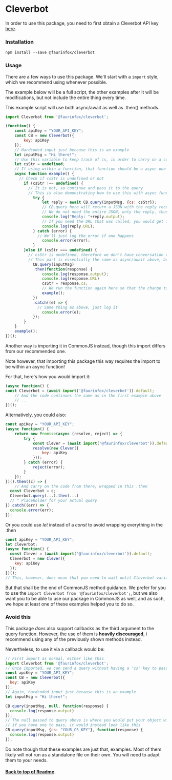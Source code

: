 # Cleverbot

In order to use this package, you need to first obtain a Cleverbot API key [here](https://cleverbot.com/api).

### Installation

```shell
npm install --save @faurinfox/cleverbot
```

### Usage

There are a few ways to use this package. We'll start with a `import` style, which we recommend using whenever possible.

The example below will be a full script, the other examples after it will be modifications, but not include the entire thing every time.

This example script will use both async/await as well as .then() methods.

```javascript
import Cleverbot from '@faurinfox/cleverbot';

(function() {
    const apiKey = "YOUR_API_KEY";
    const CB = new Cleverbot({
        key: apiKey
    });
    // Hardcoded input just because this is an example
    let inputMsg = "Hi there!";
    // Use this variable to keep track of cs, in order to carry on a conversation
    let csStr = undefined;
    // If using within a function, that function should be a async one
    async function example() {
      // Check if csStr is undefined or not
        if (csStr !== undefined) {
          // It is not, so continue and pass it to the query
          // This is also demonstrating how to use this with async function and await
            try {
                let reply = await CB.query(inputMsg, {cs: csStr});
                // CB.query here will return a JSON with the reply received from Cleverbot API, as well as an added 'URL' property should you need to know the URL that was called to receive that response
                // We do not need the entire JSON, only the reply, thus use .output
                console.log("Reply: "+reply.output);
                // If you need the URL that was called, you would get it as such:
                console.log(reply.URL);
            } catch (error) {
              // We'll just log the error if one happens
                console.error(error);
            }
        }else if (csStr === undefined) {
          // csStr is undefined, therefore we don't have conversation to continue
          // This part is essentially the same as async/await above, but using a then() instead. As such, i will not comment it specifically.
            CB.query(inputMsg)
            .then(function(response) {
                console.log(response.output);
                console.log(response.URL)
                csStr = response.cs;
                // We run the function again here so that the change to csStr is registered, and the first if statement can therefore run. Again, this is for demonstration purposes.
                example();
            })
            .catch((e) => {
              // Same thing as above, just log it
                console.error(e);
            });
        }
    }
    example();
})();
```

Another way is importing it in CommonJS instead, though this import differs from our recommended one.

Note however, that importing this package this way requires the import to be within an async function!

For that, here's how you would import it:

```javascript
(async function() {
const Cleverbot = (await import('@faurinfox/cleverbot')).default;
    // And the code continues the same as in the first example above
    // ...
})();
```

Alternatively, you could also:

```javascript
const apiKey = "YOUR_API_KEY";
(async function() {
    return new Promise(async (resolve, reject) => {
        try {
            const Clever = (await import('@faurinfox/cleverbot')).default;
            resolve(new Clever({
                key: apiKey
            }));
        } catch (error) {
            reject(error);
        }
    });
})().then((c) => {
    // And carry on the code from there, wrapped in this .then
  const Cleverbot = c;
  Cleverbot.query(...).then(...)
  // ^ Placeholder for your actual query
}).catch((err) => {
  console.error(err);
});
```

Or you could use _let_ instead of a _const_ to avoid wrapping everything in the .then

```javascript
const apiKey = "YOUR_API_KEY";
let Cleverbot;
(async function() {
  const Clever = (await import('@faurinfox/cleverbot')).default;
  Cleverbot = new Clever({
    key: apiKey
  });
})();
// This, however, does mean that you need to wait until Cleverbot variable is assigned before using it
```

But that shall be the end of CommonJS method guidance. We prefer for you to use the `import Cleverbot from '@faurinfox/cleverbot';`, but we also want you to be able to use our package in CommonJS as well, and as such, we hope at least one of these examples helped you to do so.

### Avoid this

This package _does_ also support callbacks as the third argument to the query function. However, the use of them is **heavily discouraged**, i recommend using any of the previously shown methods instead.

Nevertheless, to use it via a callback would be:

```javascript
// First import as normal, either like this
import Cleverbot from '@faurinfox/cleverbot';
// Once imported, we can send a query without having a 'cs' key to pass to it, using a callback
const apiKey = "YOUR_API_KEY";
const CB = new Cleverbot({
  key: apiKey
});
// Again, hardcoded input just because this is an example
let inputMsg = "Hi there!";

CB.query(inputMsg, null, function(response) {
  console.log(response.output)
});
// The null passed to query above is where you would put your object with the 'cs' key
// if you have one to pass, it would instead look like this
CB.query(inputMsg, {cs: "YOUR_CS_KEY"}, function(response) {
  console.log(response.output)
});
```

Do note though that these examples are just that, examples. Most of them likely will not run as a standalone file on their own. 
You will need to adapt them to your needs.

#### [Back to top of Readme](#readme).